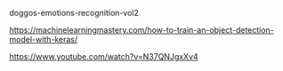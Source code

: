 doggos-emotions-recognition-vol2

https://machinelearningmastery.com/how-to-train-an-object-detection-model-with-keras/

https://www.youtube.com/watch?v=N37QNJgxXv4
